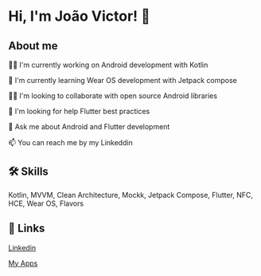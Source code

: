 
# Hi, I'm João Victor! 👋


## About me
👩‍💻 I'm currently working on Android development with Kotlin

🧠 I'm currently learning Wear OS development with Jetpack compose

👯‍♀️ I'm looking to collaborate with open source Android libraries

🤔 I'm looking for help Flutter best practices

💬 Ask me about Android and Flutter development

📫 You can reach me by my Linkeddin

## 🛠 Skills
Kotlin, MVVM, Clean Architecture, Mockk, Jetpack Compose, Flutter, NFC, HCE, Wear OS, Flavors


## 🔗 Links
[Linkedin](https://www.linkedin.com/in/jvsena42/)

[My Apps](https://play.google.com/store/apps/developer?id=Jo%C3%A3o+Victor+Sena)





